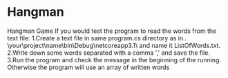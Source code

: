 # Hangman
Hangman Game
If you would test the program to read the words from the text file:
1.Create a text file in same program.cs directory as in..  \your\project\name\bin\Debug\netcoreapp3.1\ and name it ListOfWords.txt.
2.Write down some words separated with a comma ',' and save the file.
3.Run the program and check the message in the beginning of the running.
Otherwise the program will use an array of written words 
